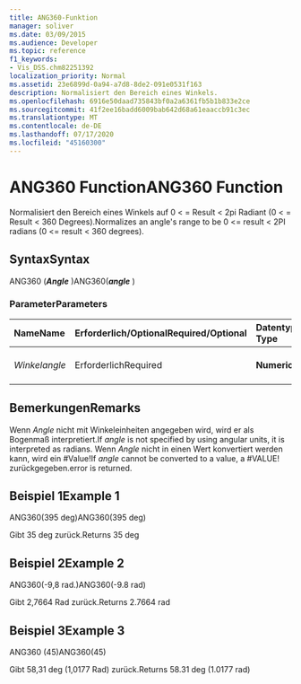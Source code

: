 ```yaml
---
title: ANG360-Funktion
manager: soliver
ms.date: 03/09/2015
ms.audience: Developer
ms.topic: reference
f1_keywords:
- Vis_DSS.chm82251392
localization_priority: Normal
ms.assetid: 23e6899d-0a94-a7d8-8de2-091e0531f163
description: Normalisiert den Bereich eines Winkels.
ms.openlocfilehash: 6916e50daad735843bf0a2a6361fb5b1b833e2ce
ms.sourcegitcommit: 41f2ee16badd6009bab642d68a61eaaccb91c3ec
ms.translationtype: MT
ms.contentlocale: de-DE
ms.lasthandoff: 07/17/2020
ms.locfileid: "45160300"
---
```

# <a name="ang360-function"></a><span data-ttu-id="4fb5e-103">ANG360 Function</span><span class="sxs-lookup"><span data-stu-id="4fb5e-103">ANG360 Function</span></span>

<span data-ttu-id="4fb5e-104">Normalisiert den Bereich eines Winkels auf 0 \< = Result \< 2pi Radiant (0 \< = Result \< 360 Degrees).</span><span class="sxs-lookup"><span data-stu-id="4fb5e-104">Normalizes an angle's range to be 0 \<= result \< 2PI radians (0 \<= result \< 360 degrees).</span></span>
  
## <a name="syntax"></a><span data-ttu-id="4fb5e-105">Syntax</span><span class="sxs-lookup"><span data-stu-id="4fb5e-105">Syntax</span></span>

<span data-ttu-id="4fb5e-106">ANG360 (***Angle*** )</span><span class="sxs-lookup"><span data-stu-id="4fb5e-106">ANG360(***angle*** )</span></span> 
  
### <a name="parameters"></a><span data-ttu-id="4fb5e-107">Parameter</span><span class="sxs-lookup"><span data-stu-id="4fb5e-107">Parameters</span></span>

|<span data-ttu-id="4fb5e-108">**Name**</span><span class="sxs-lookup"><span data-stu-id="4fb5e-108">**Name**</span></span>|<span data-ttu-id="4fb5e-109">**Erforderlich/Optional**</span><span class="sxs-lookup"><span data-stu-id="4fb5e-109">**Required/Optional**</span></span>|<span data-ttu-id="4fb5e-110">**Datentyp**</span><span class="sxs-lookup"><span data-stu-id="4fb5e-110">**Data Type**</span></span>|<span data-ttu-id="4fb5e-111">**Beschreibung**</span><span class="sxs-lookup"><span data-stu-id="4fb5e-111">**Description**</span></span>|
|:-----|:-----|:-----|:-----|
| <span data-ttu-id="4fb5e-112">_Winkel_</span><span class="sxs-lookup"><span data-stu-id="4fb5e-112">_angle_</span></span> <br/> |<span data-ttu-id="4fb5e-113">Erforderlich</span><span class="sxs-lookup"><span data-stu-id="4fb5e-113">Required</span></span>  <br/> |<span data-ttu-id="4fb5e-114">**Numeric**</span><span class="sxs-lookup"><span data-stu-id="4fb5e-114">**Numeric**</span></span> <br/> |<span data-ttu-id="4fb5e-115">Der zu normalisierende Winkel.</span><span class="sxs-lookup"><span data-stu-id="4fb5e-115">The angle to be normalized.</span></span>  <br/> |
   
## <a name="remarks"></a><span data-ttu-id="4fb5e-116">Bemerkungen</span><span class="sxs-lookup"><span data-stu-id="4fb5e-116">Remarks</span></span>

<span data-ttu-id="4fb5e-117">Wenn *Angle* nicht mit Winkeleinheiten angegeben wird, wird er als Bogenmaß interpretiert.</span><span class="sxs-lookup"><span data-stu-id="4fb5e-117">If  *angle*  is not specified by using angular units, it is interpreted as radians.</span></span> <span data-ttu-id="4fb5e-118">Wenn *Angle* nicht in einen Wert konvertiert werden kann, wird ein #Value!</span><span class="sxs-lookup"><span data-stu-id="4fb5e-118">If  *angle*  cannot be converted to a value, a #VALUE!</span></span> <span data-ttu-id="4fb5e-119">zurückgegeben.</span><span class="sxs-lookup"><span data-stu-id="4fb5e-119">error is returned.</span></span> 
  
## <a name="example-1"></a><span data-ttu-id="4fb5e-120">Beispiel 1</span><span class="sxs-lookup"><span data-stu-id="4fb5e-120">Example 1</span></span>

<span data-ttu-id="4fb5e-121">ANG360(395 deg)</span><span class="sxs-lookup"><span data-stu-id="4fb5e-121">ANG360(395 deg)</span></span>
  
<span data-ttu-id="4fb5e-122">Gibt 35 deg zurück.</span><span class="sxs-lookup"><span data-stu-id="4fb5e-122">Returns 35 deg</span></span>
  
## <a name="example-2"></a><span data-ttu-id="4fb5e-123">Beispiel 2</span><span class="sxs-lookup"><span data-stu-id="4fb5e-123">Example 2</span></span>

<span data-ttu-id="4fb5e-124">ANG360(-9,8 rad.)</span><span class="sxs-lookup"><span data-stu-id="4fb5e-124">ANG360(-9.8 rad)</span></span>
  
<span data-ttu-id="4fb5e-125">Gibt 2,7664 Rad zurück.</span><span class="sxs-lookup"><span data-stu-id="4fb5e-125">Returns 2.7664 rad</span></span>
  
## <a name="example-3"></a><span data-ttu-id="4fb5e-126">Beispiel 3</span><span class="sxs-lookup"><span data-stu-id="4fb5e-126">Example 3</span></span>

<span data-ttu-id="4fb5e-127">ANG360 (45)</span><span class="sxs-lookup"><span data-stu-id="4fb5e-127">ANG360(45)</span></span>
  
<span data-ttu-id="4fb5e-128">Gibt 58,31 deg (1,0177 Rad) zurück.</span><span class="sxs-lookup"><span data-stu-id="4fb5e-128">Returns 58.31 deg (1.0177 rad)</span></span>
  

